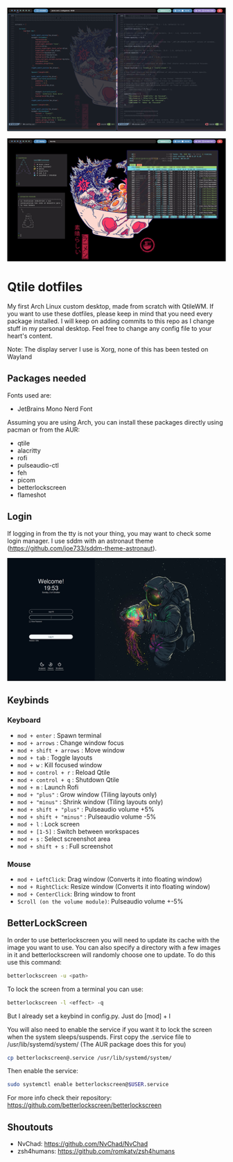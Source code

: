 ![alt text](./screenshots/archlab2.png)

![alt text](./screenshots/archlab3.png)

# Qtile dotfiles

My first Arch Linux custom desktop, made from scratch with QtileWM.
If you want to use these dotfiles, please keep in mind that you need every package installed.
I will keep on adding commits to this repo as I change stuff in my personal desktop.
Feel free to change any config file to your heart's content.

Note: The display server I use is Xorg, none of this has been tested on Wayland


## Packages needed

Fonts used are:
  - JetBrains Mono Nerd Font

Assuming you are using Arch, you can install these packages directly using pacman or from the AUR:
  - qtile
  - alacritty
  - rofi
  - pulseaudio-ctl
  - feh
  - picom
  - betterlockscreen
  - flameshot

## Login

If logging in from the tty is not your thing, you may want to check some login manager. I use sddm with an astronaut theme (https://github.com/joe733/sddm-theme-astronaut).

![alt text](./screenshots/login.png)

## Keybinds

### Keyboard

+ `mod + enter` : Spawn terminal
+ `mod + arrows` : Change window focus
+ `mod + shift + arrows` : Move window
+ `mod + tab` : Toggle layouts
+ `mod + w` : Kill focused window
+ `mod + control + r` : Reload Qtile
+ `mod + control + q` : Shutdown Qtile
+ `mod + m` : Launch Rofi
+ `mod + "plus"` : Grow window (Tiling layouts only)
+ `mod + "minus"` : Shrink  window (Tiling layouts only)
+ `mod + shift + "plus"` : Pulseaudio volume +5%
+ `mod + shift + "minus"` : Pulseaudio volume -5%
+ `mod + l` : Lock screen 
+ `mod + [1-5]` : Switch between workspaces
+ `mod + s` : Select screenshot area
+ `mod + shift + s` : Full screenshot 


### Mouse

+ `mod + LeftClick`: Drag window (Converts it into floating window)
+ `mod + RightClick`: Resize window (Converts it into floating window)
+ `mod + CenterClick`: Bring window to front 
+ `Scroll (on the volume module)`: Pulseaudio volume +-5%


## BetterLockScreen

In order to use betterlockscreen you will need to update its cache with the image you want to use.
You can also specify a directory with a few images in it and betterlockscreen will randomly choose one to update.
To do this use this command:
```bash
betterlockscreen -u <path>
```
To lock the screen from a terminal you can use:
```bash
betterlockscreen -l <effect> -q
```
But I already set a keybind in config.py. Just do [mod] + l

You will also need to enable the service if you want it to lock the screen when the system sleeps/suspends.
First copy the .service file to /usr/lib/systemd/system/ (The AUR package does this for you)
```bash
cp betterlockscreen@.service /usr/lib/systemd/system/
```
Then enable the service:
```bash
sudo systemctl enable betterlockscreen@$USER.service
```

For more info check their repository: https://github.com/betterlockscreen/betterlockscreen

## Shoutouts
  - NvChad: https://github.com/NvChad/NvChad
  - zsh4humans: https://github.com/romkatv/zsh4humans
